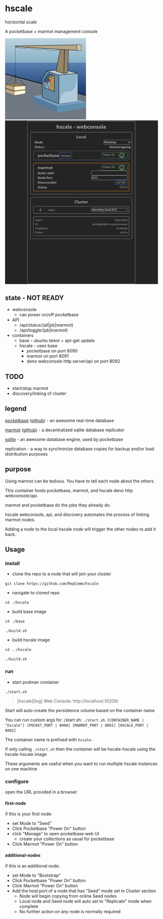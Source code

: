 
# hscale
horizontal scale

A pocketbase + marmot management console

![img](./hscale/webconsole/src/assets/logo.svg)
![img](./example.png)

## state - NOT READY
- webconsole
  - can power on/off pocketbase
- API
  - /api/status/(all|pb|marmot)
  - /api/toggle/(pb|marmot)
- containers
  - base - ubuntu latest + apt-get update
  - hscale - uses base
    - pocketbase on port 8090
    - marmot on port 8091
    - deno webconsole http server/api on port 8092
## TODO
- start/stop marmot
- discovery/linking of cluster

## legend

[pocketbase](https://pocketbase.io) ([github](https://github.com/pocketbase/pocketbase)) - an awesome real-time database

[marmot](https://maxpert.github.io/marmot/) ([github](https://github.com/maxpert/marmot)) - a decentralized sqlite database replicator

[sqlite](https://sqlite.org) - an awesome database engine, used by pocketbase

replication - a way to synchronize database copies for backup and/or load distribution purposes

## purpose
Using marmot can be tedious. You have to tell each node about the others.

This container hosts pocketbase, marmot, and hscale deno http webconsole/api.

marmot and pocketbase do the jobs they already do.

hscale webconsole, api, and discovery automates the process of linking marmot nodes.

Adding a node to the local hscale node will trigger the other nodes to add it back.

## Usage

### install
- clone the repo to a node that will join your cluster

`git clone https://github.com/RepComm/hscale`

- navigate to cloned repo

`cd ./hscale`

- build base image

`cd ./base`

`./build.sh`

- build hscale image

`cd ../hscale`

`./build.sh`

### run
- start podman container

`./start.sh`
> [hscale][log] Web Console: http://localhost:10209/

Start will auto-create the persistence volume based on the container name

You can run custom args for ./start.sh:
`./start.sh [CONTAINER_NAME | "hscale"] [POCKET_PORT | 8090] [MARMOT_PORT | 8091] [HSCALE_PORT | 8092]`

The container name is prefixed with `hscale-`

If only calling `./start.sh` then the container will be hscale-hscale using the hscale-hscale image

These arguments are useful when you want to run multiple hscale instances on one machine

### configure
open the URL provided in a browser

#### first-node
if this is your first node:
- set Mode to "Seed"
- Click Pocketbase "Power On" button
- click "Manage" to open pocketbase web UI
  - create your collections as usual for pocketbase
- Click Marmot "Power On" button

#### additional-nodes
if this is an additional node:
- set Mode to "Bootstrap"
- Click Pocketbase "Power On" button
- Click Marmot "Power On" button
- Add the host:port of a node that has "Seed" mode set in Cluster section
  - Node will begin copying from online Seed nodes
  - Local node and Seed node will auto set to "Replicate" mode when complete
  - No further action on any node is normally required

